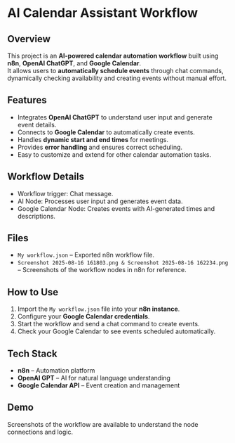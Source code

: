 # AI Calendar Assistant Workflow

## Overview
This project is an **AI-powered calendar automation workflow** built using **n8n**, **OpenAI ChatGPT**, and **Google Calendar**.  
It allows users to **automatically schedule events** through chat commands, dynamically checking availability and creating events without manual effort.

## Features
- Integrates **OpenAI ChatGPT** to understand user input and generate event details.
- Connects to **Google Calendar** to automatically create events.
- Handles **dynamic start and end times** for meetings.
- Provides **error handling** and ensures correct scheduling.
- Easy to customize and extend for other calendar automation tasks.

## Workflow Details
- Workflow trigger: Chat message.
- AI Node: Processes user input and generates event data.
- Google Calendar Node: Creates events with AI-generated times and descriptions.

## Files
- `My workflow.json` – Exported n8n workflow file.  
- `Screenshot 2025-08-16 161803.png & Screenshot 2025-08-16 162234.png` – Screenshots of the workflow nodes in n8n for reference.  

## How to Use
1. Import the `My workflow.json` file into your **n8n instance**.
2. Configure your **Google Calendar credentials**.
3. Start the workflow and send a chat command to create events.
4. Check your Google Calendar to see events scheduled automatically.

## Tech Stack
- **n8n** – Automation platform  
- **OpenAI GPT** – AI for natural language understanding  
- **Google Calendar API** – Event creation and management  

## Demo
Screenshots of the workflow are available to understand the node connections and logic.

